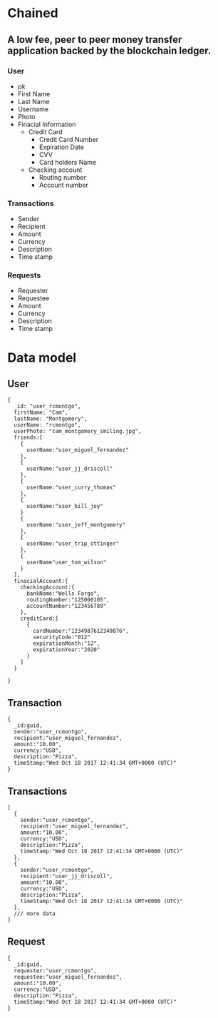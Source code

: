 # Chained

## A low fee, peer to peer money transfer application backed by the blockchain ledger.

### User
- pk
- First Name
- Last Name
- Username
- Photo
- Finacial Information
  - Credit Card 
    - Credit Card Number
    - Expiration Date
    - CVV
    - Card holders Name
  - Checking account
    - Routing number
    - Account number

### Transactions
- Sender
- Recipient
- Amount
- Currency
- Description 
- Time stamp

### Requests 
- Requester
- Requestee
- Amount
- Currency
- Description 
- Time stamp

# Data model

## User

```
{
  _id: "user_rcmontgo",
  firstName: "Cam",
  lastName: "Montgomery",
  userName: "rcmontgo",
  userPhoto: "cam_montgomery_smiling.jpg",
  friends:[
    {
      userName:"user_miguel_fernandez"
    },
    {
      userName:"user_jj_driscoll"
    },
    {
      userName:"user_curry_thomas"
    },
    {
      userName:"user_bill_joy"
    }
    {
      userName:"user_jeff_montgomery"
    },
    {
      userName:"user_trip_ottinger"
    },
    {
      userName"user_tom_wilson"
    }
  ],
  finacialAccount:{
    checkingAccount:{
      bankName:"Wells Fargo",
      routingNumber:"125000105",
      accountNumber:"123456789"
    },
    creditCard:[
      {
        cardNumber:"1234987612349876",
        securityCode:"012"
        expirationMonth:"12",
        expirationYear:"2020"
      }
    ]
  }

}
```

## Transaction

```
{
  _id:guid,
  sender:"user_rcmontgo",
  recipient:"user_miguel_fernandez",
  amount:"10.00",
  currency:"USD",
  description:"Pizza",
  timeStamp:"Wed Oct 18 2017 12:41:34 GMT+0000 (UTC)"
}

```
## Transactions
```
[ 
  {
    sender:"user_rcmontgo",
    recipient:"user_miguel_fernandez",
    amount:"10.00",
    currency:"USD",
    description:"Pizza",
    timeStamp:"Wed Oct 18 2017 12:41:34 GMT+0000 (UTC)"
  },
  {
    sender:"user_rcmontgo",
    recipient:"user_jj_driscoll",
    amount:"10.00",
    currency:"USD",
    description:"Pizza",
    timeStamp:"Wed Oct 18 2017 12:41:34 GMT+0000 (UTC)"
  },
  /// more data
]
```

## Request

```
{
  _id:guid,
  requester:"user_rcmontgo",
  requestee:"user_miguel_fernandez",
  amount:"10.00",
  currency:"USD",
  description:"Pizza",
  timeStamp:"Wed Oct 18 2017 12:41:34 GMT+0000 (UTC)"
}

```
